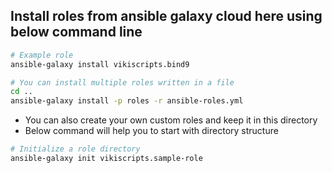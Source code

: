 ## Install roles from ansible galaxy cloud here using below command line

```bash
# Example role
ansible-galaxy install vikiscripts.bind9
```

```bash
# You can install multiple roles written in a file
cd ..
ansible-galaxy install -p roles -r ansible-roles.yml

```

* You can also create your own custom roles and keep it in this directory
* Below command will help you to start with directory structure

```bash
# Initialize a role directory 
ansible-galaxy init vikiscripts.sample-role
```
